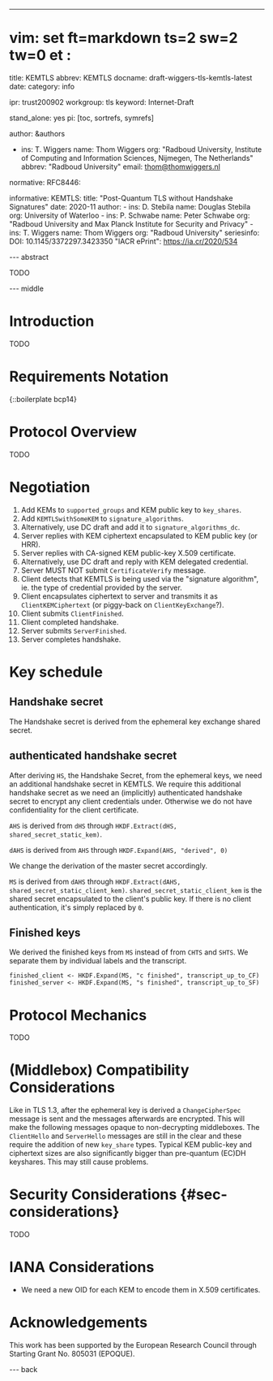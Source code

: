---
# vim: set ft=markdown ts=2 sw=2 tw=0 et :

title: KEMTLS
abbrev: KEMTLS
docname: draft-wiggers-tls-kemtls-latest
date:
category: info

ipr: trust200902
workgroup: tls
keyword: Internet-Draft

stand_alone: yes
pi: [toc, sortrefs, symrefs]

author: &authors
  - ins: T. Wiggers
    name: Thom Wiggers
    org: "Radboud University, Institute of Computing and Information Sciences, Nijmegen, The Netherlands"
    abbrev: "Radboud University"
    email: thom@thomwiggers.nl

normative:
  RFC8446:

informative:
  KEMTLS:
    title: "Post-Quantum TLS without Handshake Signatures"
    date: 2020-11
    author:
      - ins: D. Stebila
        name: Douglas Stebila
        org: University of Waterloo
      - ins: P. Schwabe
        name: Peter Schwabe
        org: "Radboud University and Max Planck Institute for Security and Privacy"
      - ins: T. Wiggers
        name: Thom Wiggers
        org: "Radboud University"
    seriesinfo:
      DOI: 10.1145/3372297.3423350
      "IACR ePrint": https://ia.cr/2020/534

--- abstract

TODO

--- middle

# Introduction

TODO

# Requirements Notation

{::boilerplate bcp14}

# Protocol Overview

TODO

# Negotiation

1. Add KEMs to ``supported_groups`` and KEM public key to ``key_shares``.
1. Add ``KEMTLSwithSomeKEM`` to ``signature_algorithms``.
  1. Alternatively, use DC draft and add it to ``signature_algorithms_dc``.
1. Server replies with KEM ciphertext encapsulated to KEM public key (or HRR).
1. Server replies with CA-signed KEM public-key X.509 certificate.
  1. Alternatively, use DC draft and reply with KEM delegated credential.
1. Server MUST NOT submit ``CertificateVerify`` message.
1. Client detects that KEMTLS is being used via the "signature algorithm", ie. the type of credential provided by the server.
1. Client encapsulates ciphertext to server and transmits it as ``ClientKEMCiphertext`` (or piggy-back on ``ClientKeyExchange``?).
1. Client submits ``ClientFinished``.
1. Client completed handshake.
1. Server submits ``ServerFinished``.
1. Server completes handshake.

# Key schedule

## Handshake secret

The Handshake secret is derived from the ephemeral key exchange shared secret.

## authenticated handshake secret

After deriving ``HS``, the Handshake Secret, from the ephemeral keys, we need an additional handshake secret in KEMTLS.
We require this additional handshake secret as we need an (implicitly) authenticated handshake secret to encrypt any client credentials under.
Otherwise we do not have confidentiality for the client certificate.

``AHS`` is derived from ``dHS`` through ``HKDF.Extract(dHS, shared_secret_static_kem)``.

``dAHS`` is derived from ``AHS`` through ``HKDF.Expand(AHS, "derived", 0)``

We change the derivation of the master secret accordingly.

``MS`` is derived from ``dAHS`` through ``HKDF.Extract(dAHS, shared_secret_static_client_kem)``.
``shared_secret_static_client_kem`` is the shared secret encapsulated to the client's public key.
If there is no client authentication, it's simply replaced by ``0``.

## Finished keys

We derived the finished keys from ``MS`` instead of from ``CHTS`` and ``SHTS``.
We separate them by individual labels and the transcript.

``finished_client <- HKDF.Expand(MS, "c finished", transcript_up_to_CF)``
``finished_server <- HKDF.Expand(MS, "s finished", transcript_up_to_SF)``

# Protocol Mechanics

TODO

# (Middlebox) Compatibility Considerations

Like in TLS 1.3, after the ephemeral key is derived a ``ChangeCipherSpec`` message is sent and the messages afterwards are encrypted.
This will make the following messages opaque to non-decrypting middleboxes.
The ``ClientHello`` and ``ServerHello`` messages are still in the clear and these require the addition of new ``key_share`` types.
Typical KEM public-key and ciphertext sizes are also significantly bigger than pre-quantum (EC)DH keyshares.
This may still cause problems.

# Security Considerations {#sec-considerations}

TODO

# IANA Considerations

* We need a new OID for each KEM to encode them in X.509 certificates.

# Acknowledgements

This work has been supported by the European Research Council through Starting Grant No. 805031 (EPOQUE).

--- back
